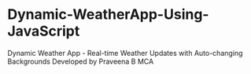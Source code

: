 # Dynamic-WeatherApp-Using-JavaScript
Dynamic Weather App - Real-time Weather Updates with Auto-changing Backgrounds Developed by Praveena B MCA
